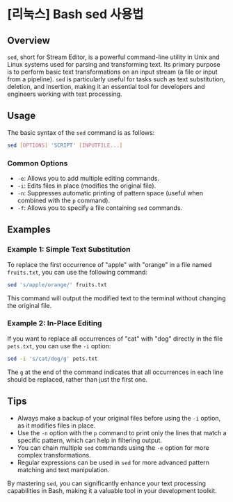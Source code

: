 # [리눅스] Bash sed 사용법

## Overview
`sed`, short for Stream Editor, is a powerful command-line utility in Unix and Linux systems used for parsing and transforming text. Its primary purpose is to perform basic text transformations on an input stream (a file or input from a pipeline). `sed` is particularly useful for tasks such as text substitution, deletion, and insertion, making it an essential tool for developers and engineers working with text processing.

## Usage
The basic syntax of the `sed` command is as follows:

```bash
sed [OPTIONS] 'SCRIPT' [INPUTFILE...]
```

### Common Options
- `-e`: Allows you to add multiple editing commands.
- `-i`: Edits files in place (modifies the original file).
- `-n`: Suppresses automatic printing of pattern space (useful when combined with the `p` command).
- `-f`: Allows you to specify a file containing `sed` commands.

## Examples

### Example 1: Simple Text Substitution
To replace the first occurrence of "apple" with "orange" in a file named `fruits.txt`, you can use the following command:

```bash
sed 's/apple/orange/' fruits.txt
```

This command will output the modified text to the terminal without changing the original file.

### Example 2: In-Place Editing
If you want to replace all occurrences of "cat" with "dog" directly in the file `pets.txt`, you can use the `-i` option:

```bash
sed -i 's/cat/dog/g' pets.txt
```

The `g` at the end of the command indicates that all occurrences in each line should be replaced, rather than just the first one.

## Tips
- Always make a backup of your original files before using the `-i` option, as it modifies files in place.
- Use the `-n` option with the `p` command to print only the lines that match a specific pattern, which can help in filtering output.
- You can chain multiple `sed` commands using the `-e` option for more complex transformations.
- Regular expressions can be used in `sed` for more advanced pattern matching and text manipulation.

By mastering `sed`, you can significantly enhance your text processing capabilities in Bash, making it a valuable tool in your development toolkit.